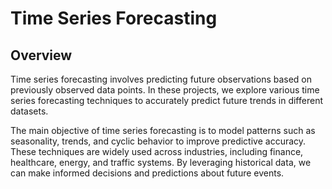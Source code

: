 # Time Series Forecasting

## Overview
Time series forecasting involves predicting future observations based on previously observed data points. 
In these projects, we explore various time series forecasting techniques to accurately predict future trends in different datasets.

The main objective of time series forecasting is to model patterns such as seasonality, trends, and cyclic behavior to improve predictive accuracy. These techniques are widely used across industries, including finance, healthcare, energy, and traffic systems. By leveraging historical data, we can make informed decisions and predictions about future events.
